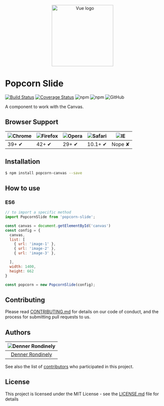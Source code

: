<p align="center"><img width="200" src="https://firebasestorage.googleapis.com/v0/b/imagens-da997.appspot.com/o/popcorn-slide%2FPopcorn-logo.png?alt=media&token=cfcd67f0-d790-4563-843b-7b6cdc869d63" alt="Vue logo"></p>

# Popcorn Slide

[![Build Status](https://travis-ci.com/dennerrondinely/popcorn-slide.svg?branch=master)](https://travis-ci.com/dennerrondinely/popcorn-slide) [![Coverage Status](https://coveralls.io/repos/github/dennerrondinely/popcorn-slide/badge.svg?branch=dependabot/npm_and_yarn/eslint-4.18.2)](https://coveralls.io/github/dennerrondinely/popcorn-slide?branch=dependabot/npm_and_yarn/eslint-4.18.2)
![npm](https://img.shields.io/npm/dt/popcorn-slide) ![npm](https://img.shields.io/npm/v/popcorn-slide) ![GitHub](https://img.shields.io/github/license/dennerrondinely/popcorn-slide)

A component to work with the Canvas.

## Browser Support

![Chrome](https://cloud.githubusercontent.com/assets/398893/3528328/23bc7bc4-078e-11e4-8752-ba2809bf5cce.png) | ![Firefox](https://cloud.githubusercontent.com/assets/398893/3528329/26283ab0-078e-11e4-84d4-db2cf1009953.png) | ![Opera](https://cloud.githubusercontent.com/assets/398893/3528330/27ec9fa8-078e-11e4-95cb-709fd11dac16.png) | ![Safari](https://cloud.githubusercontent.com/assets/398893/3528331/29df8618-078e-11e4-8e3e-ed8ac738693f.png) | ![IE](https://cloud.githubusercontent.com/assets/398893/3528325/20373e76-078e-11e4-8e3a-1cb86cf506f0.png) |
--- | --- | --- | --- | --- |
39+ ✔ | 42+ ✔ | 29+ ✔ | 10.1+ ✔ | Nope ✘ |


## Installation

```sh
$ npm install popcorn-canvas --save
```

## How to use

### ES6

```js
// to import a specific method
import PopcornSlide from 'popcorn-slide';

const canvas = document.getElementById('canvas')
const config = {
  canvas,
  list: [
    { url: 'image-1' },
    { url: 'image-2' },
    { url: 'image-3' },

  ],
  width: 1400,
  height: 662
}

const popcorn = new PopcornSlide(config);

```

## Contributing

Please read [CONTRIBUTING.md](CONTRIBUTING.md) for details on our code of conduct, and the process for submitting pull requests to us.


## Authors

| ![Denner Rondinely](https://avatars0.githubusercontent.com/u/14242874?s=460&v=4)|
|:---------------------:|
|  [Denner Rondinely](https://github.com/dennerrondinely/)   |

See also the list of [contributors](https://github.com/dennerrondinely/popcorn-slide/contributors) who participated in this project.

## License

This project is licensed under the MIT License - see the [LICENSE.md](LICENSE.md) file for details
